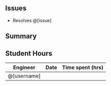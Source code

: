 ## Issues

<!-- Link issues from the project board (see https://docs.github.com/en/issues/tracking-your-work-with-issues/linking-a-pull-request-to-an-issue) -->
- Resolves @[issue]

## Summary

<!-- Summarize the changes made in this PR -->

## Student Hours

<!-- Complete the following table -->
| Engineer     | Date            | Time spent (hrs) |
|--------------|-----------------|----------------- |
| @[username]  |                 |                  |
